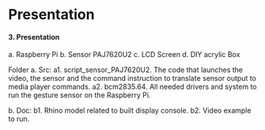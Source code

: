 # Presentation

#### 3. Presentation

a. Raspberry Pi
b. Sensor PAJ7620U2
c. LCD Screen
d. DIY acrylic Box

Folder 
a. Src: 
a1. script_sensor_PAJ7620U2. The code that launches the video, the sensor and the command instruction to translate sensor output to media player commands.
a2. bcm2835.64. All needed drivers and system to run the gesture sensor on the Raspberry Pi.

b.  Doc:
b1. Rhino model related to built display console.
b2. Video example to run.
